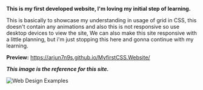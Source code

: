 **This is my first developed website, I'm loving my initial step of learning.**

This is basically to showcase my understanding in usage of grid in CSS, this doesn't contain any animations and also this is not responsive so use desktop devices to view the site, We can also make this site responsive with a little planning, but i'm just stopping this here and gonna continue with my learning.

**Preview:** https://arjun7n9s.github.io/MyfirstCSS.Website/

_**This image is the reference for this site.**_

![Web Design Examples](https://github.com/user-attachments/assets/ff67c69a-038a-4d3d-ac1b-dca1bd12fc3b)


